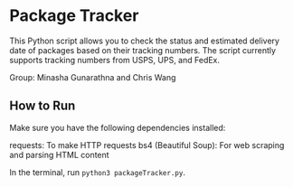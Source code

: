 # Package Tracker

This Python script allows you to check the status and estimated delivery date of packages based on their tracking numbers. The script currently supports tracking numbers from USPS, UPS, and FedEx.

Group: Minasha Gunarathna and Chris Wang

## How to Run

Make sure you have the following dependencies installed:

requests: To make HTTP requests
bs4 (Beautiful Soup): For web scraping and parsing HTML content

In the terminal, run `python3 packageTracker.py`.